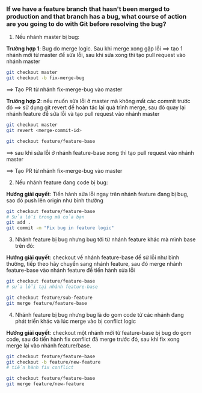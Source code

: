 ### If we have a feature branch that hasn't been merged to production and that branch has a bug, what course of action are you going to do with Git before resolving the bug?

1. Nếu nhánh master bị bug:

**Trường hợp 1**: Bug do merge logic. Sau khi merge xong gặp lỗi ==> tạo 1 nhánh mới từ master để sửa lỗi, sau khi sửa xong thì tạo pull request vào nhánh master

```sh
git checkout master
git checkout -b fix-merge-bug
```

==> Tạo PR từ nhánh fix-merge-bug vào master

**Trường hợp 2**: nếu muốn sửa lỗi ở master mà không mất các commit trước đó ==> sử dụng git revert để hoàn tác lại quá trình merge, sau đó quay lại nhánh feature để sửa lỗi và tạo pull request vào nhánh master

```sh
git checkout master
git revert <merge-commit-id>

git checkout feature/feature-base
```

==> sau khi sửa lỗi ở nhánh feature-base xong thì tạo pull request vào nhánh master

==> Tạo PR từ nhánh fix-merge-bug vào master

2. Nếu nhánh feature đang code bị bug:

**Hướng giải quyết**: Tiến hành sửa lỗi ngay trên nhánh feature đang bị bug, sao đó push lên origin như bình thường

```sh
git checkout feature/feature-base
# Sửa lỗi trong mã của bạn
git add .
git commit -m "Fix bug in feature logic"
```

3. Nhánh feature bị bug nhưng bug tới từ nhánh feature khác mà mình base trên đó:

**Hướng giải quyết**: checkout về nhánh feature-base để sử lỗi như bình thường, tiếp theo hãy chuyển sang nhánh feature, sau đó merge nhánh feature-base vào nhánh feature để tiến hành sửa lỗi

```sh
git checkout feature/feature-base
# sửa lỗi tại nhánh feature-base

git checkout feature/sub-feature
git merge feature/feature-base
```

4. Nhánh feature bị bug nhưng bug là do gom code từ các nhánh đang phát triển khác và lúc merge vào bị conflict logic

**Hướng giải quyết**: checkout một nhánh mới từ feature-base bị bug do gom code, sau đó tiến hành fix conflict đã merge trước đó, sau khi fix xong merge lại vào nhánh feature/base.

```sh
git checkout feature/feature-base
git checkout -b feature/new-feature
# tiến hành fix conflict

git checkout feature/feature-base
git merge feature/new-feature
```

